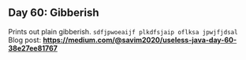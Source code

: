 ## Day 60: Gibberish
Prints out plain gibberish. `sdfjpwoeaijf plkdfsjaip oflksa jpwjfjdsal`  
Blog post: **<https://medium.com/@savim2020/useless-java-day-60-38e27ee81767>**
